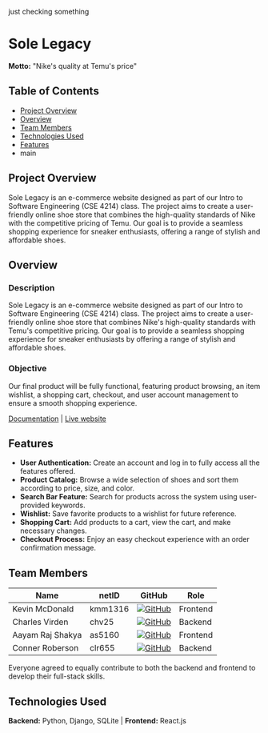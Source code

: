 just checking something


# Sole Legacy

**Motto:** "Nike's quality at Temu's price"

## Table of Contents
- [Project Overview](#project-overview)
- [Overview](#overview)
- [Team Members](#team-members)
- [Technologies Used](#technologies-used)
- [Features](#features)
- main


## Project Overview

Sole Legacy is an e-commerce website designed as part of our Intro to Software Engineering (CSE 4214) class. The project aims to create a user-friendly online shoe store that combines the high-quality standards of Nike with the competitive pricing of Temu. Our goal is to provide a seamless shopping experience for sneaker enthusiasts, offering a range of stylish and affordable shoes.

## Overview
### Description
Sole Legacy is an e-commerce website designed as part of our Intro to Software Engineering (CSE 4214) class. The project aims to create a user-friendly online shoe store that combines Nike's high-quality standards with Temu's competitive pricing. Our goal is to provide a seamless shopping experience for sneaker enthusiasts by offering a range of stylish and affordable shoes. 

### Objective
Our final product will be fully functional, featuring product browsing, an item wishlist, a shopping cart, checkout, and user account management to ensure a smooth shopping experience.

[Documentation](https://kmm1316.github.io/Group7E-Commerce/)  | [Live website](https://solelegacy.vercel.app/)

## Features

- **User Authentication:** Create an account and log in to fully access all the features offered.
- **Product Catalog:** Browse a wide selection of shoes and sort them according to price, size, and color.
- **Search Bar Feature:** Search for products across the system using user-provided keywords.
- **Wishlist:** Save favorite products to a wishlist for future reference.
- **Shopping Cart:** Add products to a cart, view the cart, and make necessary changes.
- **Checkout Process:** Enjoy an easy checkout experience with an order confirmation message.

## Team Members

| Name                | netID   | GitHub                                                                                     | Role    |
|---------------------|---------|--------------------------------------------------------------------------------------------|---------|
| Kevin McDonald       | kmm1316 | [![GitHub](https://skillicons.dev/icons?i=github)](https://github.com/kmm1316)            | Frontend|
| Charles Virden       | chv25   | [![GitHub](https://skillicons.dev/icons?i=github)](https://github.com/charliespants)      | Backend|
| Aayam Raj Shakya     | as5160  | [![GitHub](https://skillicons.dev/icons?i=github)](https://github.com/aayamrajshakya)     | Frontend|
| Conner Roberson      | clr655  | [![GitHub](https://skillicons.dev/icons?i=github)](https://github.com/conner-roberson)    | Backend|

Everyone agreed to equally contribute to both the backend and frontend to develop their full-stack skills.

## Technologies Used

**Backend:** Python, Django, SQLite  |  **Frontend:** React.js
